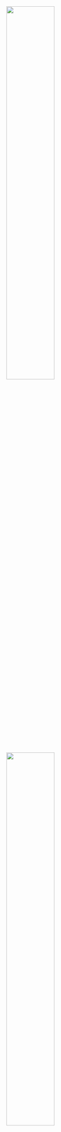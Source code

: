 <img style="width: 50%" src="https://liliangcs.github.io/yhdzz-website/images/introduction_bg1.jpg" />
<img style="width: 50%" src="https://liliangcs.github.io/yhdzz-website/images/introduction_bg2.jpg" />
